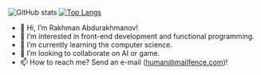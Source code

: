 ![GitHub stats](https://github-readme-stats.vercel.app/api?username=rabdurakhmanov&show_icons=true&theme=react&bg_color=22272E&count_private=true)
[![Top Langs](https://github-readme-stats.vercel.app/api/top-langs/?username=rabdurakhmanov&layout=compact&theme=react&bg_color=22272E&langs_count=8)](https://github.com/rabdurakhmanov)

- 👋 Hi, I’m Rakhman Abdurakhmanov!
- 👀 I’m interested in front-end development and functional programming.
- 🌱 I’m currently learning the computer science.
- 💞️ I’m looking to collaborate on AI or game.
- 📫 How to reach me? Send an e-mail (human@mailfence.com)!
